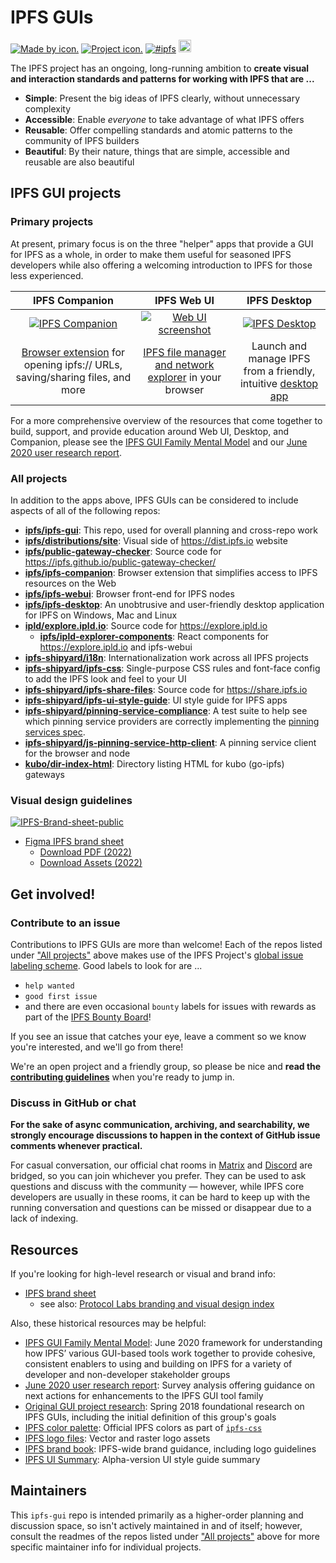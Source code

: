 # IPFS GUIs

[![Made by icon.](https://img.shields.io/badge/made%20by-Protocol%20Labs-blue.svg?style=flat)](https://protocol.ai/)
[![Project icon.](https://img.shields.io/badge/project-IPFS-blue.svg?style=flat)](http://ipfs.io/)
[![#ipfs](https://img.shields.io/badge/irc-%23ipfs-brightgreen.svg)](https://webchat.freenode.net/?channels=ipfs) <a href="https://www.irccloud.com/invite?channel=%23ipfs-gui&amp;hostname=irc.freenode.net&amp;port=6697&amp;ssl=1" target="_blank"><img src="https://img.shields.io/badge/irc-%23ipfs--gui-brightgreen.svg?style=flat"  height="20"></a>

The IPFS project has an ongoing, long-running ambition to **create visual and interaction standards and patterns for working with IPFS that are ...**

- **Simple**: Present the big ideas of IPFS clearly, without unnecessary complexity
- **Accessible**: Enable *everyone* to take advantage of what IPFS offers
- **Reusable**: Offer compelling standards and atomic patterns to the community of IPFS builders
- **Beautiful**: By their nature, things that are simple, accessible and reusable are also beautiful

## IPFS GUI projects

### Primary projects

At present, primary focus is on the three "helper" apps that provide a GUI for IPFS as a whole, in order to make them useful for seasoned IPFS developers while also offering a welcoming introduction to IPFS for those less experienced.

| IPFS Companion | IPFS Web UI | IPFS Desktop |
|:-:|:-:|:-:|
| [<img title="IPFS Companion" src="https://ipfs.io/images/ipfs-companion-hex.png" />][IPFS Companion] | [<img title="Web UI screenshot" src="img/webui-hex.png" />][IPFS Web UI] | [<img title="IPFS Desktop" src="https://ipfs.io/images/ipfs-desktop-hex.png" />][IPFS Desktop] |
| [Browser extension](https://github.com/ipfs/ipfs-companion) for opening ipfs:// URLs, saving/sharing files, and more| [IPFS file manager and network explorer](https://github.com/ipfs-shipyard/ipfs-webui) in your browser | Launch and manage IPFS from a friendly, intuitive [desktop app](https://www.github.com/ipfs-shipyard/ipfs-desktop) |

For a more comprehensive overview of the resources that come together to build, support, and provide education around Web UI, Desktop, and Companion, please see the [IPFS GUI Family Mental Model](https://ipfs-gui-mental-model.netlify.app/) and our [June 2020 user research report](https://docs.google.com/document/d/1V5sDSxMqhhplpcB8u8CffiGWHUvw-t4p_sn5vigdR90/edit#).

### All projects

In addition to the apps above, IPFS GUIs can be considered to include aspects of all of the following repos:

- **[ipfs/ipfs-gui](https://www.github.com/ipfs/ipfs-gui)**: This repo, used for overall planning and cross-repo work
- **[ipfs/distributions/site](https://github.com/ipfs/distributions/tree/master/site)**: Visual side of https://dist.ipfs.io website
- **[ipfs/public-gateway-checker](https://www.github.com/ipfs/public-gateway-checker)**: Source code for https://ipfs.github.io/public-gateway-checker/
- **[ipfs/ipfs-companion](https://github.com/ipfs/ipfs-companion)**: Browser extension that simplifies access to IPFS resources on the Web
- **[ipfs/ipfs-webui](https://github.com/ipfs/ipfs-webui)**: Browser front-end for IPFS nodes
- **[ipfs/ipfs-desktop](https://github.com/ipfs/ipfs-desktop)**: An unobtrusive and user-friendly desktop application for IPFS on Windows, Mac and Linux
- **[ipld/explore.ipld.io](https://github.com/ipld/explore.ipld.io)**: Source code for https://explore.ipld.io
  - **[ipfs/ipld-explorer-components](https://github.com/ipfs/ipld-explorer-components)**: React components for https://explore.ipld.io and ipfs-webui
- **[ipfs-shipyard/i18n](https://github.com/ipfs-shipyard/i18n)**: Internationalization work across all IPFS projects
- **[ipfs-shipyard/ipfs-css](https://www.github.com/ipfs-shipyard/ipfs-css)**: Single-purpose CSS rules and font-face config to add the IPFS look and feel to your UI
- **[ipfs-shipyard/ipfs-share-files](https://www.github.com/ipfs-shipyard/ipfs-share-files)**: Source code for https://share.ipfs.io
- **[ipfs-shipyard/ipfs-ui-style-guide](https://www.github.com/ipfs-shipyard/ipfs-ui-style-guide)**: UI style guide for IPFS apps
- **[ipfs-shipyard/pinning-service-compliance](https://www.github.com/ipfs-shipyard/pinning-service-compliance)**: A test suite to help see which pinning service providers are correctly implementing the [pinning services spec](https://ipfs.github.io/pinning-services-api-spec/).
- **[ipfs-shipyard/js-pinning-service-http-client](https://github.com/ipfs-shipyard/js-pinning-service-http-client)**: A pinning service client for the browser and node
- **[kubo/dir-index-html](https://github.com/ipfs/go-ipfs/tree/master/assets/dir-index-html)**: Directory listing HTML for kubo (go-ipfs) gateways

### Visual design guidelines

[![IPFS-Brand-sheet-public](https://user-images.githubusercontent.com/157609/176955199-0f87b9bc-3a8d-4bd0-b9a3-48a9fe38f942.png)](https://www.figma.com/proto/mH0OlgikgKzLmbMNO3noBs/IPFS-Brand-sheet-public)

- [Figma IPFS brand sheet](https://www.figma.com/proto/mH0OlgikgKzLmbMNO3noBs/IPFS-Brand-sheet-public)
  - [Download PDF (2022)](https://ipfs.io/ipfs/QmcVRX6eArMmyTo2LQ5iDGD1BJ13FwFv8EB1oGaVmSwbwE?filename=ipfs-brand-sheet-2022.pdf)
  - [Download Assets (2022)](https://ipfs.io/ipfs/QmSwE3QkkQf914n3RRMtCprxS8qMTtxEWFHneYppdAukeR?filename=ipfs-brand-assets-2022.zip)

## Get involved!

### Contribute to an issue

Contributions to IPFS GUIs are more than welcome! Each of the repos listed under ["All projects"](#all-projects) above makes use of the IPFS Project's [global issue labeling scheme](https://github.com/ipfs/community/blob/master/ISSUE_LABELS.md). Good labels to look for are ...
- `help wanted`
- `good first issue`
- and there are even occasional `bounty` labels for issues with rewards as part of the [IPFS Bounty Board](https://github.com/ipfs/devgrants/projects/1)!

If you see an issue that catches your eye, leave a comment so we know you're interested, and we'll go from there!

We're an open project and a friendly group, so please be nice and **read the [contributing guidelines](https://github.com/ipfs/community/blob/master/CONTRIBUTING_JS.md)** when you're ready to jump in.

### Discuss in GitHub or chat

**For the sake of async communication, archiving, and searchability, we strongly encourage discussions to happen in the context of GitHub issue comments whenever practical.**

For casual conversation, our official chat rooms in [Matrix](https://app.element.io/#/room/#lobby:ipfs.io) and [Discord](https://discord.gg/Z4H6tdECb9) are bridged, so you can join whichever you prefer. They can be used to ask questions and discuss with the community — however, while IPFS core developers are usually in these rooms, it can be hard to keep up with the running conversation and questions can be missed or disappear due to a lack of indexing.

## Resources

If you're looking for high-level research or visual and brand info:

- [IPFS brand sheet](https://www.figma.com/proto/mH0OlgikgKzLmbMNO3noBs/IPFS-Brand-sheet-public?node-id=22%3A2)
  - see also: [Protocol Labs branding and visual design index](https://www.figma.com/proto/zwiBoppEK16FXV89bqDVgX/PL-%2B-project-branding-master-index?node-id=0%3A6&scaling=min-zoom)

Also, these historical resources may be helpful:

- [IPFS GUI Family Mental Model](https://ipfs-gui-mental-model.netlify.app/): June 2020 framework for understanding how IPFS’ various GUI-based tools work together to provide cohesive, consistent enablers to using and building on IPFS for a variety of developer and non-developer stakeholder groups
- [June 2020 user research report](https://docs.google.com/document/d/1V5sDSxMqhhplpcB8u8CffiGWHUvw-t4p_sn5vigdR90/edit#): Survey analysis offering guidance on next actions for enhancements to the IPFS GUI tool family
- [Original GUI project research](research): Spring 2018 foundational research on IPFS GUIs, including the initial definition of this group's goals
- [IPFS color palette](https://github.com/ipfs-shipyard/ipfs-css#colors): Official IPFS colors as part of [`ipfs-css`](https://github.com/ipfs-shipyard/ipfs-css)
- [IPFS logo files](https://github.com/ipfs-inactive/logo): Vector and raster logo assets
- [IPFS brand book](https://github.com/ipfs-shipyard/ipfs-ui-style-guide/files/1629262/IPFS_brandbook.pdf): IPFS-wide brand guidance, including logo guidelines
- [IPFS UI Summary](img/ipfs-ui-kit.png): Alpha-version UI style guide summary

## Maintainers

This `ipfs-gui` repo is intended primarily as a higher-order planning and discussion space, so isn't actively maintained in and of itself; however, consult the readmes of the repos listed under ["All projects"](#all-projects) above for more specific maintainer info for individual projects.



[IPFS Web UI]: https://github.com/ipfs-shipyard/ipfs-webui "Web-based IPFS file manager and network explorer"
[IPFS Desktop]: https://github.com/ipfs-shipyard/ipfs-desktop "Launch and manage IPFS from a desktop app"
[IPFS Companion]: https://github.com/ipfs/ipfs-companion "Integrate IPFS with your browser"
